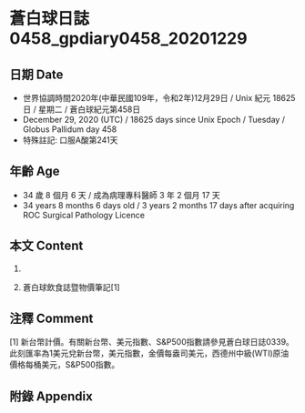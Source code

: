 [_metadata_:encoding]: - "utf-8"
[_metadata_:language]: - "zh-Hant-TW"
[_metadata_:fileformat]: - "markdown"
[_metadata_:MIME_type]: - "text/plain"
[_metadata_:markdown_version]: - "commonmark version 0.29"
[_metadata_:markdown_spec]: - "https://spec.commonmark.org/0.29/"

# 蒼白球日誌0458_gpdiary0458_20201229 #

## 日期 Date ##

* 世界協調時間2020年(中華民國109年，令和2年)12月29日 / Unix 紀元 18625 日 / 星期二 / 蒼白球紀元第458日
* December 29, 2020 (UTC) / 18625 days since Unix Epoch / Tuesday / Globus Pallidum day 458
* 特殊註記: 口服A酸第241天

## 年齡 Age ##

* 34 歲 8 個月 6 天 / 成為病理專科醫師 3 年 2 個月 17 天
* 34 years 8 months 6 days old / 3 years 2 months 17 days after acquiring ROC Surgical Pathology Licence

## 本文 Content ##

1. 

    
2. 蒼白球飲食誌暨物價筆記[1]

    

## 注釋 Comment ##

[1] 新台幣計價。有關新台幣、美元指數、S&P500指數請參見蒼白球日誌0339。此刻匯率為1美元兌新台幣，美元指數，金價每盎司美元，西德州中級(WTI)原油價格每桶美元，S&P500指數。



## 附錄 Appendix ##

